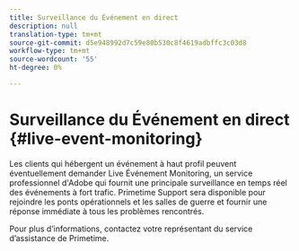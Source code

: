 ```yaml
---
title: Surveillance du Événement en direct
description: null
translation-type: tm+mt
source-git-commit: d5e948992d7c59e80b530c8f4619adbffc3c03d8
workflow-type: tm+mt
source-wordcount: '55'
ht-degree: 0%

---
```



# Surveillance du Événement en direct {#live-event-monitoring}

Les clients qui hébergent un événement à haut profil peuvent éventuellement demander Live Événement Monitoring, un service professionnel d&#39;Adobe qui fournit une principale surveillance en temps réel des événements à fort trafic. Primetime Support sera disponible pour rejoindre les ponts opérationnels et les salles de guerre et fournir une réponse immédiate à tous les problèmes rencontrés.

Pour plus d’informations, contactez votre représentant du service d’assistance de Primetime.
